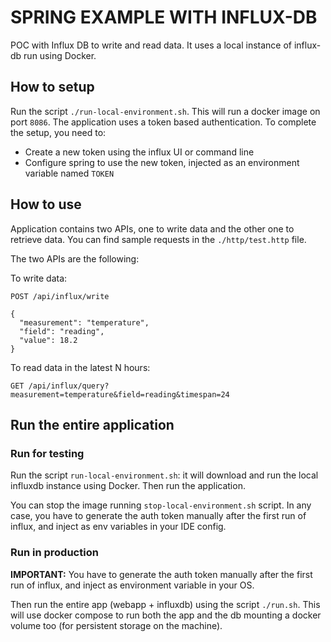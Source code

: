 # SPRING EXAMPLE WITH INFLUX-DB

POC with Influx DB to write and read data. It uses a local instance of influx-db run using Docker.

## How to setup

Run the script `./run-local-environment.sh`. This will run a docker image on port `8086`.
The application uses a token based authentication. To complete the setup, you need to:

- Create a new token using the influx UI or command line
- Configure spring to use the new token, injected as an environment variable named `TOKEN`

## How to use

Application contains two APIs, one to write data and the other one to retrieve data. You can find sample requests
in the `./http/test.http` file.

The two APIs are the following:

To write data:
```http request
POST /api/influx/write

{
  "measurement": "temperature",
  "field": "reading",
  "value": 18.2
}
```

To read data in the latest N hours:
```http request
GET /api/influx/query?measurement=temperature&field=reading&timespan=24
```

## Run the entire application

### Run for testing

Run the script `run-local-environment.sh`: it will download and run the local influxdb instance using Docker.
Then run the application.

You can stop the image running `stop-local-environment.sh` script.
In any case, you have to generate the auth token manually after the first run of influx,
and inject as env variables in your IDE config.

### Run in production

**IMPORTANT:** You have to generate the auth token manually after the first run of influx,
and inject as environment variable in your OS.

Then run the entire app (webapp + influxdb) using the script `./run.sh`. This
will use docker compose to run both the app and the db mounting a docker volume too (for persistent storage on the
machine).
